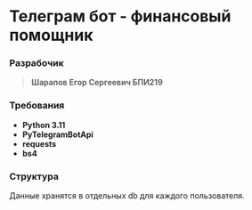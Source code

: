 # Телеграм бот - финансовый помощник

### Разрабочик

> **Шарапов Егор Сергеевич БПИ219**

### Требования

- **Python 3.11**
- **PyTelegramBotApi**
- **requests**
- **bs4**

### Структура

Данные хранятся в отдельных db для каждого пользователя.
